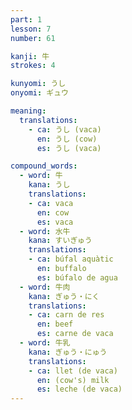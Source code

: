 ```yaml
---
part: 1
lesson: 7
number: 61

kanji: 牛
strokes: 4

kunyomi: うし
onyomi: ギュウ

meaning:
  translations:
    - ca: うし (vaca)
      en: うし (cow)
      es: うし (vaca)

compound_words:
  - word: 牛
    kana: うし
    translations:
    - ca: vaca
      en: cow
      es: vaca
  - word: 水牛
    kana: すいぎゅう
    translations:
    - ca: búfal aquàtic
      en: buffalo
      es: búfalo de agua
  - word: 牛肉
    kana: ぎゅう・にく
    translations:
    - ca: carn de res
      en: beef
      es: carne de vaca
  - word: 牛乳
    kana: ぎゅう・にゅう
    translations:
    - ca: llet (de vaca)
      en: (cow's) milk
      es: leche (de vaca)
---
```

